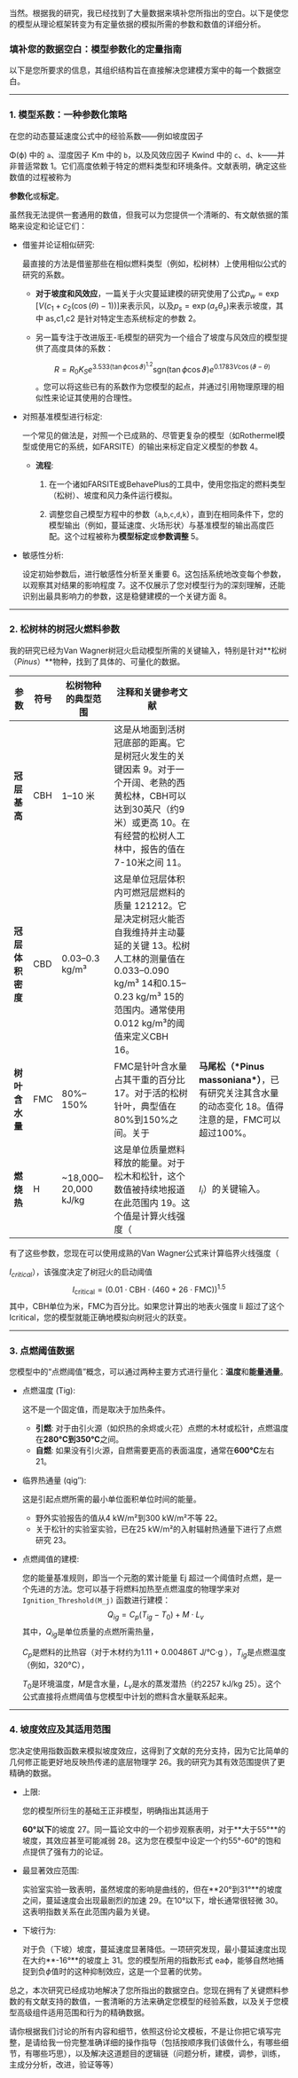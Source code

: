当然。根据我的研究，我已经找到了大量数据来填补您所指出的空白。以下是使您的模型从理论框架转变为有定量依据的模拟所需的参数和数值的详细分析。

### **填补您的数据空白：模型参数化的定量指南**

以下是您所要求的信息，其组织结构旨在直接解决您建模方案中的每一个数据空白。

------



### **1. 模型系数：一种参数化策略**



在您的动态蔓延速度公式中的经验系数——例如坡度因子 

Φ(ϕ) 中的 `a`、湿度因子 Km 中的 `b`，以及风效应因子 Kwind 中的 `c`、`d`、`k`——并非普适常数 1。它们高度依赖于特定的燃料类型和环境条件。文献表明，确定这些数值的过程被称为



**参数化**或**标定**。

虽然我无法提供一套通用的数值，但我可以为您提供一个清晰的、有文献依据的策略来设定和论证它们：

- 借鉴并论证相似研究:

  最直接的方法是借鉴那些在相似燃料类型（例如，松树林）上使用相似公式的研究的系数。

  - **对于坡度和风效应**，一篇关于火灾蔓延建模的研究使用了公式$p_w=\exp[V(c_1+c_2(\cos(\theta)-1))]$来表示风，以及$p_s=\exp(a_s\theta_s)$来表示坡度，其中 as,c1,c2 是针对特定生态系统标定的参数 2。

  - 另一篇专注于改进版王-毛模型的研究为一个组合了坡度与风效应的模型提供了高度具体的系数：

    $$R=R_0K_Se^{3.533(\tan\phi\cos\vartheta)^{1.2}}\text{sgn}(\tan\phi\cos\vartheta)e^{0.1783V\cos(\vartheta-\theta)}$$。您可以将这些已有的系数作为您模型的起点，并通过引用物理原理的相似性来论证其使用的合理性。

- 对照基准模型进行标定:

  一个常见的做法是，对照一个已成熟的、尽管更复杂的模型（如Rothermel模型或使用它的系统，如FARSITE）的输出来标定自定义模型的参数 4。

  - **流程**:

    1. 在一个诸如FARSITE或BehavePlus的工具中，使用您指定的燃料类型（松树）、坡度和风力条件运行模拟。

    2. 调整您自己模型方程中的参数（`a`,`b`,`c`,`d`,`k`），直到在相同条件下，您的模型输出（例如，蔓延速度、火场形状）与基准模型的输出高度匹配。这个过程被称为**模型标定**或**参数调整** 5。

       

- 敏感性分析:

  设定初始参数后，进行敏感性分析至关重要 6。这包括系统地改变每个参数，以观察其对结果的影响程度 7。这不仅展示了您对模型行为的深刻理解，还能识别出最具影响力的参数，这是稳健建模的一个关键方面 8。

------



### **2. 松树林的树冠火燃料参数**



我的研究已经为Van Wagner树冠火启动模型所需的关键输入，特别是针对**松树（*Pinus*）**物种，找到了具体的、可量化的数据。

| 参数             | 符号 | 松树物种的典型范围   | 注释和关键参考文献                                           |                                                              |
| ---------------- | ---- | -------------------- | ------------------------------------------------------------ | ------------------------------------------------------------ |
| **冠层基高**     | CBH  | 1–10 米              | 这是从地面到活树冠底部的距离。它是树冠火发生的关键因素 9。对于一个开阔、老熟的西黄松林，CBH可以达到30英尺（约9米）或更高 10。在有经营的松树人工林中，报告的值在7-10米之间 11。 |                                                              |
| **冠层体积密度** | CBD  | 0.03–0.3 kg/m³       | 这是单位冠层体积内可燃冠层燃料的质量 121212。它是决定树冠火能否自我维持并主动蔓延的关键 13。松树人工林的测量值在0.033–0.090 kg/m³ 14和0.15–0.23 kg/m³ 15的范围内。通常使用0.012 kg/m³的阈值来定义CBH 16。 |                                                              |
| **树叶含水量**   | FMC  | 80%–150%             | FMC是针叶含水量占其干重的百分比 17。对于活的松树针叶，典型值在80%到150%之间。关于 | **马尾松（\*Pinus massoniana\*）**，已有研究关注其含水量的动态变化 18。值得注意的是，FMC可以超过100%。 |
| **燃烧热**       | H    | ~18,000–20,000 kJ/kg | 这是单位质量燃料释放的能量。对于松木和松针，这个数值被持续地报道在此范围内 19。这个值是计算火线强度（ | $I_i$）的关键输入。                                          |

有了这些参数，您现在可以使用成熟的Van Wagner公式来计算临界火线强度（

$I_{critical}$），该强度决定了树冠火的启动阈值
$$
I_{\mathrm{critical}}=(0.01\cdot\mathrm{CBH}\cdot(460+26\cdot\mathrm{FMC}))^{1.5}
$$
其中，CBH单位为米，FMC为百分比。如果您计算出的地表火强度 Ii 超过了这个 Icritical，您的模型就能正确地模拟向树冠火的跃变。

------



### **3. 点燃阈值数据**



您模型中的“点燃阈值”概念，可以通过两种主要方式进行量化：**温度**和**能量通量**。

- 点燃温度 (Tig):

  这不是一个固定值，而是取决于加热条件。

  - **引燃**: 对于由引火源（如炽热的余烬或火花）点燃的木材或松针，点燃温度在**280°C到350°C**之间。
  - **自燃**: 如果没有引火源，自燃需要更高的表面温度，通常在**600°C**左右 21。

- 临界热通量 (qig′′):

  这是引起点燃所需的最小单位面积单位时间的能量。

  - 野外实验报告的值从4 kW/m²到300 kW/m²不等 22。
  - 关于松针的实验室实验，已在25 kW/m²的入射辐射热通量下进行了点燃研究 23。

- 点燃阈值的建模:

  您的能量基准规则，即当一个元胞的累计能量 Ej 超过一个阈值时点燃，是一个先进的方法。您可以基于将燃料加热至点燃温度的物理学来对 `Ignition_Threshold(M_j)` 函数进行建模：
  $$
  Q_{ig}=C_p(T_{ig}-T_0)+M\cdot L_v
  $$
  其中，$Q_{ig}$是单位质量的点燃所需热量，

  $C_p$是燃料的比热容（对于木材约为1.11 + 0.00486T J/°C·g ），$T_{ig}$是点燃温度（例如，320°C），

  $T_0$是环境温度，$M$是含水量，$L_v$是水的蒸发潜热（约2257 kJ/kg 25）。这个公式直接将点燃阈值与您模型中计划的燃料含水量联系起来。

------

### **4. 坡度效应及其适用范围**

您决定使用指数函数来模拟坡度效应，这得到了文献的充分支持，因为它比简单的几何修正能更好地反映热传递的底层物理学 26。我的研究为其有效范围提供了更精确的数据。

- 上限:

  您的模型所衍生的基础王正非模型，明确指出其适用于

  **60°以下**的坡度 27。同一篇论文中的一个初步观察表明，对于**大于55°**的坡度，其效应甚至可能减弱 28。这为您在模型中设定一个约55°-60°的饱和点提供了强有力的论证。

- 最显著效应范围:

  实验室实验一致表明，虽然坡度的影响是曲线的，但在**20°到31°**的坡度之间，蔓延速度会出现最剧烈的加速 29。在10°以下，增长通常很轻微 30。这表明指数关系在此范围内最为关键。

- 下坡行为:

  对于负（下坡）坡度，蔓延速度显著降低。一项研究发现，最小蔓延速度出现在大约**-16°**的坡度上 31。您的模型所用的指数形式 eaϕ，能够自然地捕捉到负$\phi$值时的这种抑制效应，这是一个显著的优势。

总之，本次研究已经成功地解决了您所指出的数据空白。您现在拥有了关键燃料参数的有文献支持的数值，一套清晰的方法来确定您模型的经验系数，以及关于您模型高级组件适用范围和行为的精确数据。





请你根据我们讨论的所有内容和细节，依照这份论文模板，不是让你把它填写完整，是请给我一份完整准确详细的操作指导（包括按顺序我们该做什么，有哪些细节，有哪些巧思），以及解决这道题目的逻辑链（问题分析，建模，调参，训练，主成分分析，改进，验证等等）